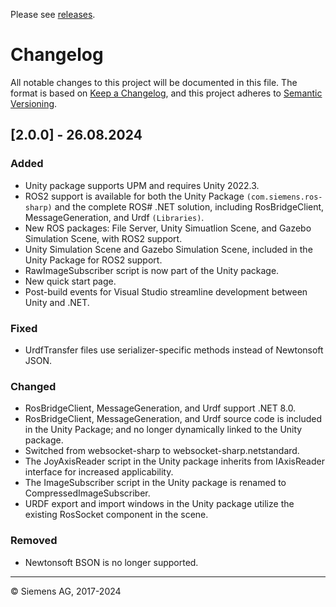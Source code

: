 Please see [releases](https://github.com/siemens/ros-sharp/releases).

# Changelog

All notable changes to this project will be documented in this file. 
The format is based on [Keep a Changelog](https://keepachangelog.com/en/1.0.0/), and this project adheres to [Semantic Versioning](https://semver.org/spec/v2.0.0.html).

<!-- ## [Unreleased] - xx.xx.2024 -->

## [2.0.0] - 26.08.2024

### Added

- Unity package supports UPM and requires Unity 2022.3.
- ROS2 support is available for both the Unity Package `(com.siemens.ros-sharp)` and the complete ROS# .NET solution, including RosBridgeClient, MessageGeneration, and Urdf `(Libraries)`.
- New ROS packages: File Server, Unity Simuatlion Scene, and Gazebo Simulation Scene, with ROS2 support.
- Unity Simulation Scene and Gazebo Simulation Scene, included in the Unity Package for ROS2 support.
- RawImageSubscriber script is now part of the Unity package.
- New quick start page.
- Post-build events for Visual Studio streamline development between Unity and .NET.

### Fixed

- UrdfTransfer files use serializer-specific methods instead of Newtonsoft JSON.

### Changed

- RosBridgeClient, MessageGeneration, and Urdf support .NET 8.0.
- RosBridgeClient, MessageGeneration, and Urdf source code is included in the Unity Package; and no longer dynamically linked to the Unity package.
- Switched from websocket-sharp to websocket-sharp.netstandard.
- The JoyAxisReader script in the Unity package inherits from IAxisReader interface for increased applicability.
- The ImageSubscriber script in the Unity package is renamed to CompressedImageSubscriber.
- URDF export and import windows in the Unity package utilize the existing RosSocket component in the scene.  

### Removed

- Newtonsoft BSON is no longer supported.  

---

© Siemens AG, 2017-2024

